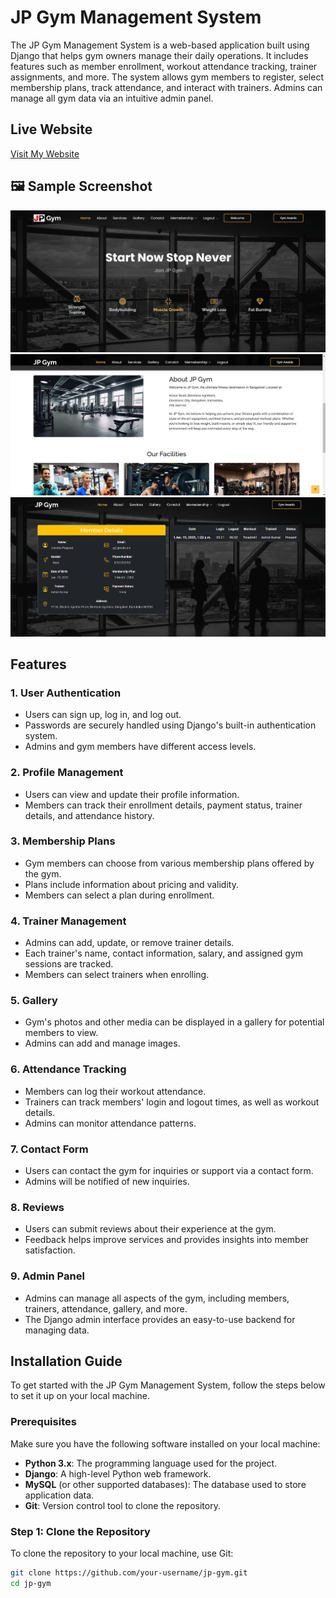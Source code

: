 # JP Gym Management System

The JP Gym Management System is a web-based application built using Django that helps gym owners manage their daily operations. It includes features such as member enrollment, workout attendance tracking, trainer assignments, and more. The system allows gym members to register, select membership plans, track attendance, and interact with trainers. Admins can manage all gym data via an intuitive admin panel.



## Live Website
<a href="https://jitendrapra.pythonanywhere.com/" target="_blank">Visit My Website</a>


## 🖼️ Sample Screenshot
![Game Screenshot](./sample/img1.png)
![Game Screenshot](./sample/img2.png)
![Game Screenshot](./sample/img3.png)

## Features

### 1. **User Authentication**
   - Users can sign up, log in, and log out.
   - Passwords are securely handled using Django's built-in authentication system.
   - Admins and gym members have different access levels.

### 2. **Profile Management**
   - Users can view and update their profile information.
   - Members can track their enrollment details, payment status, trainer details, and attendance history.

### 3. **Membership Plans**
   - Gym members can choose from various membership plans offered by the gym.
   - Plans include information about pricing and validity.
   - Members can select a plan during enrollment.

### 4. **Trainer Management**
   - Admins can add, update, or remove trainer details.
   - Each trainer's name, contact information, salary, and assigned gym sessions are tracked.
   - Members can select trainers when enrolling.

### 5. **Gallery**
   - Gym's photos and other media can be displayed in a gallery for potential members to view.
   - Admins can add and manage images.

### 6. **Attendance Tracking**
   - Members can log their workout attendance.
   - Trainers can track members' login and logout times, as well as workout details.
   - Admins can monitor attendance patterns.

### 7. **Contact Form**
   - Users can contact the gym for inquiries or support via a contact form.
   - Admins will be notified of new inquiries.

### 8. **Reviews**
   - Users can submit reviews about their experience at the gym.
   - Feedback helps improve services and provides insights into member satisfaction.

### 9. **Admin Panel**
   - Admins can manage all aspects of the gym, including members, trainers, attendance, gallery, and more.
   - The Django admin interface provides an easy-to-use backend for managing data.

## Installation Guide

To get started with the JP Gym Management System, follow the steps below to set it up on your local machine.

### Prerequisites

Make sure you have the following software installed on your local machine:

- **Python 3.x**: The programming language used for the project.
- **Django**: A high-level Python web framework.
- **MySQL** (or other supported databases): The database used to store application data.
- **Git**: Version control tool to clone the repository.

### Step 1: Clone the Repository

To clone the repository to your local machine, use Git:

```bash
git clone https://github.com/your-username/jp-gym.git
cd jp-gym
